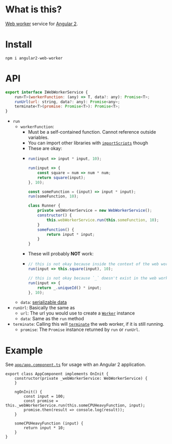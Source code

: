 # What is this?

[Web worker](https://developer.mozilla.org/en-US/docs/Web/API/Web_Workers_API/Using_web_workers) service for [Angular 2](https://angular.io).

# Install

```shell
npm i angular2-web-worker
```

# API
```javascript
export interface IWebWorkerService {
    run<T>(workerFunction: (any) => T, data?: any): Promise<T>;
    runUrl(url: string, data?: any): Promise<any>;
    terminate<T>(promise: Promise<T>): Promise<T>;
}
```

* `run`
    * `workerFunction`: 
        * Must be a self-contained function. Cannot reference outside variables.
        * You can import other libraries with [`importScripts`](https://developer.mozilla.org/en-US/docs/Web/API/WorkerGlobalScope/importScripts) though
        *  These are okay:
        *  
            ```javascript   
            run(input => input * input, 10);
            
            run(input => {
                const square = num => num * num;
                return square(input);
            }, 10);
            
            const someFunction = (input) => input * input);
            run(someFunction, 10);
            
            class Runner {
                private webWorkerService = new WebWorkerService();
                constructor() {
                    this.webWorkerService.run(this.someFunction, 10);
                }
                someFunction() {
                    return input * input;
                }
            }
            ```
        *  These will probably **NOT** work:
        *  
            ```javascript   
            // this is not okay because inside the context of the web worker `this` is not the same `this` as here.
            run(input => this.square(input), 10); 
            
            // this is not okay because `_` doesn't exist in the web worker context (assuming tht `_` is available here to begin with)
            run(input => {
                return _.uniqueId() * input;
            }, 10);
            ```
    * `data`: [serializable data](https://developer.mozilla.org/en-US/docs/Web/API/Web_Workers_API/Structured_clone_algorithm)
* `runUrl`: Basically the same as 
    * `url`:  The url you would use to create a [`Worker`](https://developer.mozilla.org/en-US/docs/Web/API/Worker/Worker) instance
    * `data`: Same as the `run` method
* `terminate`: Calling this will [`terminate`](https://developer.mozilla.org/en-US/docs/Web/API/Worker/terminate) the web worker, if it is still running.
    * `promise`: The `Promise` instance returned by `run` or `runUrl`.

# Example
See [`app/app.component.ts`](app/app.component.ts) for usage with an Angular 2 application.

```
export class AppComponent implements OnInit {
    constructor(private _webWorkerService: WebWorkerService) {
    }
    
    ngOnInit() {
        const input = 100;
        const promise = this._webWorkerService.run(this.someCPUHeavyFunction, input);
        promise.then(result => console.log(result));
    }
    
    someCPUHeavyFunction (input) {
        return input * 10;
    }
}
```
